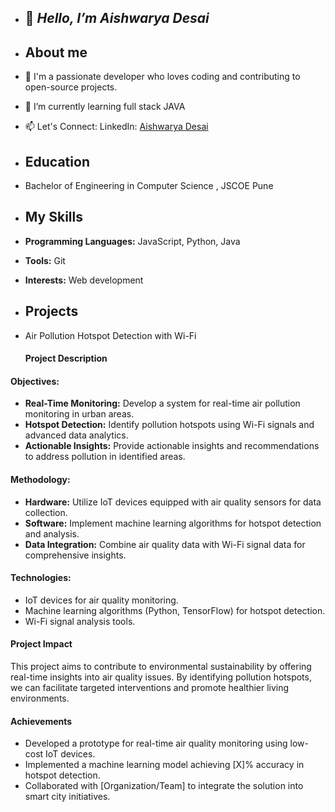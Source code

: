 - ## 👋 _Hello, I’m Aishwarya Desai_

- ## About me

- 👀 I'm a passionate developer who loves coding and contributing to open-source projects.
- 🌱 I’m currently learning full stack JAVA
- 📫 Let's Connect:
 LinkedIn: [Aishwarya Desai](https://www.linkedin.com/in/aishwarya-desai-617854176?utm_source=share&utm_campaign=share_via&utm_content=profile&utm_medium=ios_app)

- ## Education
- Bachelor of Engineering in Computer Science , JSCOE Pune

- ## My Skills
- **Programming Languages:** JavaScript, Python, Java
- **Tools:** Git
- **Interests:** Web development

- ## Projects
-  Air Pollution Hotspot Detection with Wi-Fi

    #### Project Description

#### Objectives:
- **Real-Time Monitoring:** Develop a system for real-time air pollution monitoring in urban areas.
- **Hotspot Detection:** Identify pollution hotspots using Wi-Fi signals and advanced data analytics.
- **Actionable Insights:** Provide actionable insights and recommendations to address pollution in identified areas.

#### Methodology:
- **Hardware:** Utilize IoT devices equipped with air quality sensors for data collection.
- **Software:** Implement machine learning algorithms for hotspot detection and analysis.
- **Data Integration:** Combine air quality data with Wi-Fi signal data for comprehensive insights.

#### Technologies:
- IoT devices for air quality monitoring.
- Machine learning algorithms (Python, TensorFlow) for hotspot detection.
- Wi-Fi signal analysis tools.

#### Project Impact

This project aims to contribute to environmental sustainability by offering real-time insights into air quality issues. By identifying pollution hotspots, we can facilitate targeted interventions and promote healthier living environments.

#### Achievements

- Developed a prototype for real-time air quality monitoring using low-cost IoT devices.
- Implemented a machine learning model achieving [X]% accuracy in hotspot detection.
- Collaborated with [Organization/Team] to integrate the solution into smart city initiatives.


<!---
Aishwaryadesa/Aishwaryadesa is a ✨ special ✨ repository because its `README.md` (this file) appears on your GitHub profile.
You can click the Preview link to take a look at your changes.
--->
